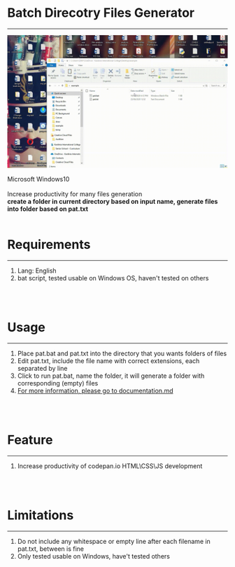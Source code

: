 <h1>Batch Direcotry Files Generator</h1>
<hr />

![exp](https://github.com/Weilory/batch-directory-files-generator/blob/master/docs/gif/exp.gif)

Microsoft Windows10<br />
<br />
Increase productivity for many files generation<br />
<b>create a folder in current directory based on input name, generate files into folder based on pat.txt</b>
<br /><br />
<h1>Requirements</h1>
<hr />
<ol>
  <li>Lang: English</li>
  <li>bat script, tested usable on Windows OS, haven't tested on others</li>
</ol>
<br /><br />
<h1>Usage</h1>
<hr />
<ol>
  <li>Place pat.bat and pat.txt into the directory that you wants folders of files</li>
  <li>Edit pat.txt, include the file name with correct extensions, each separated by line</li>
  <li>Click to run pat.bat, name the folder, it will generate a folder with corresponding (empty) files</li>
  <li><u>For more information, please go to documentation.md</u></li>
</ol>
<br /><br />
<h1>Feature</h1>
<hr />
<ol>
  <li>Increase productivity of codepan.io HTML\CSS\JS development</li>
</ol>
<br /><br />
<h1>Limitations</h1>
<hr />
<ol>
	<li>Do not include any whitespace or empty line after each filename in pat.txt, between is fine</li>
	<li>Only tested usable on Windows, have't tested others</li>
</ol>
<br /><br />
